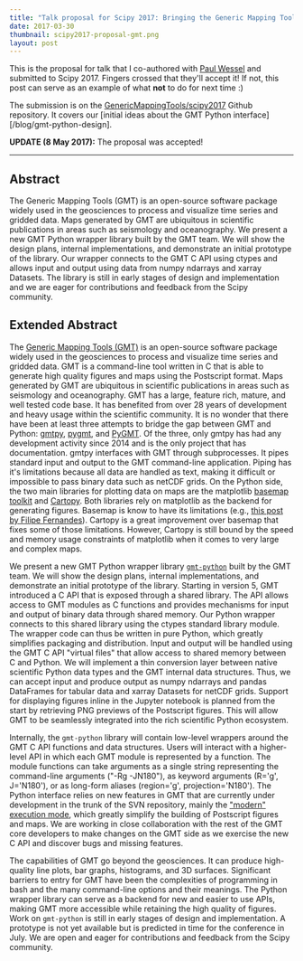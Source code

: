 ```yaml
---
title: "Talk proposal for Scipy 2017: Bringing the Generic Mapping Tools to Python"
date: 2017-03-30
thumbnail: scipy2017-proposal-gmt.png
layout: post
---
```


This is the proposal for talk that I co-authored with
[Paul Wessel](http://www.soest.hawaii.edu/wessel/)
and submitted to Scipy 2017.
Fingers crossed that they'll accept it!
If not, this post can serve as an example of what **not** to do for next time
:)

The submission is on the
[GenericMappingTools/scipy2017](https://github.com/GenericMappingTools/scipy2017)
Github repository.
It covers our [initial ideas about the GMT Python
interface][/blog/gmt-python-design].

**UPDATE (8 May 2017):** The proposal was accepted!

---

## Abstract

The Generic Mapping Tools (GMT) is an open-source software package widely used
in the geosciences to process and visualize time series and gridded data.
Maps generated by GMT are ubiquitous in scientific publications in areas such
as seismology and oceanography.
We present a new GMT Python wrapper library built by the GMT team.
We will show the design plans, internal implementations, and demonstrate an
initial prototype of the library.
Our wrapper connects to the GMT C API using ctypes and allows input and
output using data from numpy ndarrays and xarray Datasets.
The library is still in early stages of design and implementation and
we are eager for contributions and feedback from the Scipy community.


## Extended Abstract

The [Generic Mapping Tools (GMT)](http://gmt.soest.hawaii.edu/) is an
open-source software package widely used in the geosciences to process and
visualize time series and gridded data.
GMT is a command-line tool written in C that is able to generate high quality
figures and maps using the Postscript format.
Maps generated by GMT are ubiquitous in scientific publications in areas such
as seismology and oceanography.
GMT has a large, feature rich, mature, and well tested code base.
It has benefited from over 28 years of development and heavy usage within the
scientific community.
It is no wonder that there have been at least three attempts to bridge the gap
between GMT and Python:
[gmtpy](https://github.com/emolch/gmtpy),
[pygmt](https://github.com/ian-r-rose/pygmt),
and [PyGMT](https://github.com/glimmer-cism/PyGMT).
Of the three, only gmtpy has had any development activity since 2014 and is the
only project that has documentation.
gmtpy interfaces with GMT through subprocesses.
It pipes standard input and output to the GMT command-line application.
Piping has it's limitations because all data are handled as text, making it
difficult or impossible to pass binary data such as netCDF grids.
On the Python side, the two main libraries for plotting data on maps are the
matplotlib [basemap toolkit](http://matplotlib.org/basemap) and
[Cartopy](http://scitools.org.uk/cartopy).
Both libraries rely on matplotlib as the backend for generating figures.
Basemap is know to have its limitations (e.g.,
[this post by Filipe Fernandes](https://ocefpaf.github.io/python4oceanographers/blog/2013/09/23/cartopy)).
Cartopy is a great improvement over basemap that fixes some of those
limitations.
However, Cartopy is still bound by the speed and memory usage constraints of
matplotlib when it comes to very large and complex maps.

We present a new GMT Python wrapper library
[`gmt-python`](https://github.com/GenericMappingTools/gmt-python) built by the
GMT team.
We will show the design plans, internal implementations, and demonstrate an
initial prototype of the library.
Starting in version 5, GMT introduced a C API that is exposed through a shared
library.
The API allows access to GMT modules as C functions and provides mechanisms
for input and output of binary data through shared memory.
Our Python wrapper connects to this shared library using the ctypes standard
library module.
The wrapper code can thus be written in pure Python, which greatly simplifies
packaging and distribution.
Input and output will be handled using the GMT C API "virtual files" that allow
access to shared memory between C and Python.
We will implement a thin conversion layer between native scientific Python data
types and the GMT internal data structures.
Thus, we can accept input and produce output as numpy ndarrays and pandas
DataFrames for tabular data and xarray Datasets for netCDF grids.
Support for displaying figures inline in the Jupyter notebook is planned from
the start by retrieving PNG previews of the Postscript figures.
This will allow GMT to be seamlessly integrated into the rich scientific Python
ecosystem.

Internally, the `gmt-python` library will contain low-level wrappers around the
GMT C API functions and data structures.
Users will interact with a higher-level API in which each GMT module is
represented by a function.
The module functions can take arguments as a single string representing the
command-line arguments ("-Rg -JN180"), as keyword arguments (R='g',
J='N180'), or as long-form aliases (region='g', projection='N180').
The Python interface relies on new features in GMT that are currently under
development in the trunk of the SVN repository, mainly the
["modern" execution mode](http://gmt.soest.hawaii.edu/projects/gmt/wiki/Modernization),
which greatly simplify the building of Postscript figures and maps.
We are working in close collaboration with the rest of the GMT core developers
to make changes on the GMT side as we exercise the new C API and discover bugs
and missing features.

The capabilities of GMT go beyond the geosciences.
It can produce high-quality line plots, bar graphs, histograms, and 3D
surfaces.
Significant barriers to entry for GMT have been the complexities of programming
in bash and the many command-line options and their meanings.
The Python wrapper library can serve as a backend for new and easier to use
APIs, making GMT more accessible while retaining the high quality of figures.
Work on `gmt-python` is still in early stages of design and implementation.
A prototype is not yet available but is predicted in time for the conference in
July.
We are open and eager for contributions and feedback from the Scipy community.
